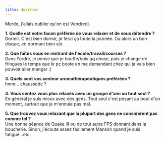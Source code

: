 ```yaml
---
title: Untitled
---
```


Merde, j'allais oublier qu'on est Vendredi.

**1\. Quelle est votre facon préférée de vous relaxer et de vous détendre ?**   
Dormir. C'est bien dormir, je ferai ça toute la journée. Ou alors un bon
disque, en dormant bien sûr.

**2\. Que faites vous en rentrant de l'école/travail/courses ?**   
Dans l'ordre, je pense que je bouffe/bois qq chose, puis je change de fringues
le temps que le pc boote en me demandant chez qui je vais bien pouvoir aller
manger :)

**3\. Quels sont vos senteur aromathérapeutiques préférées ?**   
hmm... chaussette ?

**4\. Vous sentez vous plus relaxés avec un groupe d'ami ou tout seul ?**   
En général je suis mieux avec des gens. Tout seul c'est pesant au bout d'un
moment, surtout que je m'ennuie pas mal.

**5\. Que trouvez vous relaxant que la plupart des gens ne considerent pas comme tel ?**   
Une bonne séance de Quake III ou de tout autre FPS donnant dans la boucherie.
Sinon, j'écoute assez facilement Manson quand je suis fatigué...etc.

